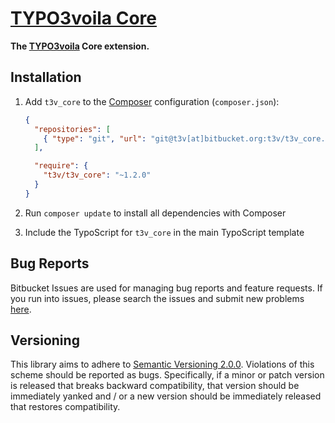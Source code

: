 [TYPO3voila Core]
=================

**The [TYPO3voila] Core extension.**

Installation
------------

1. Add `t3v_core` to the [Composer] configuration (`composer.json`):

    ```json
    {
      "repositories": [
        { "type": "git", "url": "git@t3v[at]bitbucket.org:t3v/t3v_core.git" }
      ],

      "require": {
        "t3v/t3v_core": "~1.2.0"
      }
    }
    ```

2. Run `composer update` to install all dependencies with Composer

3. Include the TypoScript for `t3v_core` in the main TypoScript template

Bug Reports
-----------

Bitbucket Issues are used for managing bug reports and feature requests. If you run into issues, please search the issues
and submit new problems [here].

Versioning
----------

This library aims to adhere to [Semantic Versioning 2.0.0]. Violations of this scheme should be reported as bugs.
Specifically, if a minor or patch version is released that breaks backward compatibility, that version should be
immediately yanked and / or a new version should be immediately released that restores compatibility.

[Composer]: https://getcomposer.org "Dependency Manager for PHP"
[here]: https://bitbucket.org/t3v/t3v_core/issues "Bitbucket Issue Tracker"
[Semantic Versioning 2.0.0]: http://semver.org "Semantic Versioning 2.0.0"
[TYPO3voila Core]: https://bitbucket.org/t3v/t3v_core "The TYPO3voila Core extension."
[TYPO3voila]: # "UH LÁLÁ, TYPO3!"